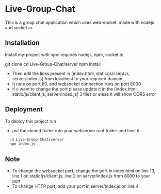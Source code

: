 # Live-Group-Chat
This is a group chat application which uses web-socket. made with nodejs and socket.io.

## Installation

Install my-project with npm
requires nodejs, npm, socket.io


  git clone
  cd Live-Group-Chat/server
  npm install

* Then edit the links present in [index.html, static/js/client.js, server/index.js] from localhost to your required domain
* It runs on port 80, and websocket connection runs on port 8000
* if u want to change the port please update it in the [index.html, static/js/client.js, server/index.js] 3 files or elese it will show CORS error

## Deployment

To deploy this project run
* put the cloned folder into your webserver root folder and host it.

```bash
  cd Live-Group-Chat/server
  npm index.js
```
## Note
* To change the websocket port, change the port in index.html on line 13, line 1 on static/js/client.js, line 2 on server/index.js from 8000 to your port
* To change HTTP port, add your port in server/index.js on line 4
  
